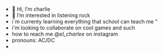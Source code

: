 - 👋 Hi, I’m charlie
- 👀 I’m interested in listening rock
- i´m currenty learning everything that school can teach me "
- i'm looking to collaborate on cool games and such
- how to reach me @_el_charlee_ on instagram
- pronouns: AC/DC
- 
